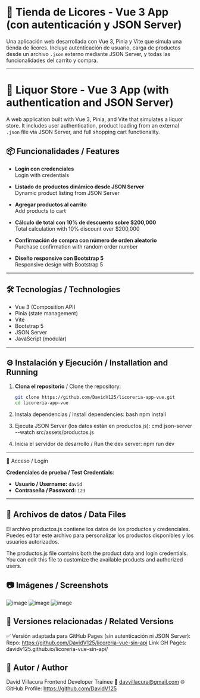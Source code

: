 # 🍷 Tienda de Licores - Vue 3 App (con autenticación y JSON Server)

Una aplicación web desarrollada con Vue 3, Pinia y Vite que simula una tienda de licores. Incluye autenticación de usuario, carga de productos desde un archivo `.json` externo mediante JSON Server, y todas las funcionalidades del carrito y compra.

---

# 🍷 Liquor Store - Vue 3 App (with authentication and JSON Server)

A web application built with Vue 3, Pinia, and Vite that simulates a liquor store. It includes user authentication, product loading from an external `.json` file via JSON Server, and full shopping cart functionality.

## 📦 Funcionalidades / Features

- **Login con credenciales**  
  Login with credentials

- **Listado de productos dinámico desde JSON Server**  
  Dynamic product listing from JSON Server

- **Agregar productos al carrito**  
  Add products to cart

- **Cálculo de total con 10% de descuento sobre $200,000**  
  Total calculation with 10% discount over $200,000

- **Confirmación de compra con número de orden aleatorio**  
  Purchase confirmation with random order number

- **Diseño responsive con Bootstrap 5**  
  Responsive design with Bootstrap 5


---

## 🛠️ Tecnologías / Technologies

- Vue 3 (Composition API)
- Pinia (state management)
- Vite
- Bootstrap 5
- JSON Server
- JavaScript (modular)

---

## ⚙️ Instalación y Ejecución / Installation and Running

1. **Clona el repositorio** / Clone the repository:
   ```bash
   git clone https://github.com/DavidV125/licoreria-app-vue.git
   cd licoreria-app-vue
2. Instala dependencias / Install dependencies:
  bash
  npm install

3. Ejecuta JSON Server (los datos están en productos.js):
  cmd json-server --watch src/assets/productos.js 

4. Inicia el servidor de desarrollo / Run the dev server:
  npm run dev
---

🔐 Acceso / Login

**Credenciales de prueba / Test Credentials**:

- **Usuario / Username:** `david`  
- **Contraseña / Password:** `123`

---

## 📁 Archivos de datos / Data Files
El archivo productos.js contiene los datos de los productos y credenciales. Puedes editar este archivo para personalizar los productos disponibles y los usuarios autorizados.

The productos.js file contains both the product data and login credentials. You can edit this file to customize the available products and authorized users.

## 📷 Imágenes / Screenshots

![image](https://github.com/user-attachments/assets/1b506efe-2cb7-46b8-9c50-51a2053204f4)
![image](https://github.com/user-attachments/assets/a4517440-563c-46ae-be87-5164198f6d6d)
![image](https://github.com/user-attachments/assets/63107e1f-cd60-4392-842d-50dfa4e77286)

## 🔗 Versiones relacionadas / Related Versions
✅ Versión adaptada para GitHub Pages (sin autenticación ni JSON Server):
Repo: https://github.com/DavidV125/licoreria-vue-sin-api
Link GH Pages: davidv125.github.io/licoreria-vue-sin-api/

## 👤 Autor / Author
David Villacura
Frontend Developer Trainee
📧 davvillacura@gmail.com
🌐 GitHub Profile: https://github.com/DavidV125
